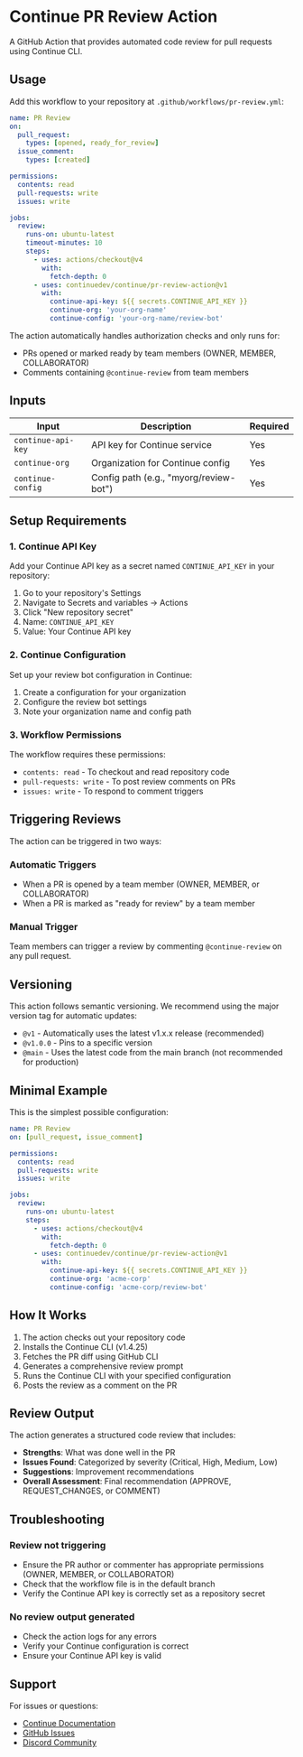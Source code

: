 # Continue PR Review Action

A GitHub Action that provides automated code review for pull requests using Continue CLI.

## Usage

Add this workflow to your repository at `.github/workflows/pr-review.yml`:

```yaml
name: PR Review
on:
  pull_request:
    types: [opened, ready_for_review]
  issue_comment:
    types: [created]

permissions:
  contents: read
  pull-requests: write
  issues: write

jobs:
  review:
    runs-on: ubuntu-latest
    timeout-minutes: 10
    steps:
      - uses: actions/checkout@v4
        with:
          fetch-depth: 0
      - uses: continuedev/continue/pr-review-action@v1
        with:
          continue-api-key: ${{ secrets.CONTINUE_API_KEY }}
          continue-org: 'your-org-name'
          continue-config: 'your-org-name/review-bot'
```

The action automatically handles authorization checks and only runs for:
- PRs opened or marked ready by team members (OWNER, MEMBER, COLLABORATOR)
- Comments containing `@continue-review` from team members

## Inputs

| Input | Description | Required |
|-------|-------------|----------|
| `continue-api-key` | API key for Continue service | Yes |
| `continue-org` | Organization for Continue config | Yes |
| `continue-config` | Config path (e.g., "myorg/review-bot") | Yes |

## Setup Requirements

### 1. Continue API Key
Add your Continue API key as a secret named `CONTINUE_API_KEY` in your repository:
1. Go to your repository's Settings
2. Navigate to Secrets and variables → Actions
3. Click "New repository secret"
4. Name: `CONTINUE_API_KEY`
5. Value: Your Continue API key

### 2. Continue Configuration
Set up your review bot configuration in Continue:
1. Create a configuration for your organization
2. Configure the review bot settings
3. Note your organization name and config path

### 3. Workflow Permissions
The workflow requires these permissions:
- `contents: read` - To checkout and read repository code
- `pull-requests: write` - To post review comments on PRs
- `issues: write` - To respond to comment triggers

## Triggering Reviews

The action can be triggered in two ways:

### Automatic Triggers
- When a PR is opened by a team member (OWNER, MEMBER, or COLLABORATOR)
- When a PR is marked as "ready for review" by a team member

### Manual Trigger
Team members can trigger a review by commenting `@continue-review` on any pull request.

## Versioning

This action follows semantic versioning. We recommend using the major version tag for automatic updates:

- `@v1` - Automatically uses the latest v1.x.x release (recommended)
- `@v1.0.0` - Pins to a specific version
- `@main` - Uses the latest code from the main branch (not recommended for production)

## Minimal Example

This is the simplest possible configuration:

```yaml
name: PR Review
on: [pull_request, issue_comment]

permissions:
  contents: read
  pull-requests: write
  issues: write

jobs:
  review:
    runs-on: ubuntu-latest
    steps:
      - uses: actions/checkout@v4
        with:
          fetch-depth: 0
      - uses: continuedev/continue/pr-review-action@v1
        with:
          continue-api-key: ${{ secrets.CONTINUE_API_KEY }}
          continue-org: 'acme-corp'
          continue-config: 'acme-corp/review-bot'
```

## How It Works

1. The action checks out your repository code
2. Installs the Continue CLI (v1.4.25)
3. Fetches the PR diff using GitHub CLI
4. Generates a comprehensive review prompt
5. Runs the Continue CLI with your specified configuration
6. Posts the review as a comment on the PR

## Review Output

The action generates a structured code review that includes:

- **Strengths**: What was done well in the PR
- **Issues Found**: Categorized by severity (Critical, High, Medium, Low)
- **Suggestions**: Improvement recommendations
- **Overall Assessment**: Final recommendation (APPROVE, REQUEST_CHANGES, or COMMENT)

## Troubleshooting

### Review not triggering
- Ensure the PR author or commenter has appropriate permissions (OWNER, MEMBER, or COLLABORATOR)
- Check that the workflow file is in the default branch
- Verify the Continue API key is correctly set as a repository secret

### No review output generated
- Check the action logs for any errors
- Verify your Continue configuration is correct
- Ensure your Continue API key is valid

## Support

For issues or questions:
- [Continue Documentation](https://docs.continue.dev)
- [GitHub Issues](https://github.com/continuedev/continue/issues)
- [Discord Community](https://discord.gg/vapESyrFmJ)